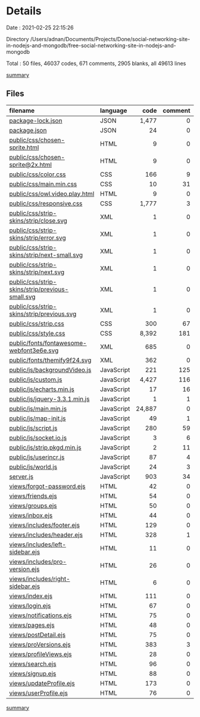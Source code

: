 # Details

Date : 2021-02-25 22:15:26

Directory /Users/adnan/Documents/Projects/Done/social-networking-site-in-nodejs-and-mongodb/free-social-networking-site-in-nodejs-and-mongodb

Total : 50 files,  46037 codes, 671 comments, 2905 blanks, all 49613 lines

[summary](results.md)

## Files
| filename | language | code | comment | blank | total |
| :--- | :--- | ---: | ---: | ---: | ---: |
| [package-lock.json](/package-lock.json) | JSON | 1,477 | 0 | 1 | 1,478 |
| [package.json](/package.json) | JSON | 24 | 0 | 1 | 25 |
| [public/css/chosen-sprite.html](/public/css/chosen-sprite.html) | HTML | 9 | 0 | 1 | 10 |
| [public/css/chosen-sprite@2x.html](/public/css/chosen-sprite@2x.html) | HTML | 9 | 0 | 1 | 10 |
| [public/css/color.css](/public/css/color.css) | CSS | 166 | 9 | 8 | 183 |
| [public/css/main.min.css](/public/css/main.min.css) | CSS | 10 | 31 | 1 | 42 |
| [public/css/owl.video.play.html](/public/css/owl.video.play.html) | HTML | 9 | 0 | 1 | 10 |
| [public/css/responsive.css](/public/css/responsive.css) | CSS | 1,777 | 3 | 20 | 1,800 |
| [public/css/strip-skins/strip/close.svg](/public/css/strip-skins/strip/close.svg) | XML | 1 | 0 | 0 | 1 |
| [public/css/strip-skins/strip/error.svg](/public/css/strip-skins/strip/error.svg) | XML | 1 | 0 | 0 | 1 |
| [public/css/strip-skins/strip/next-small.svg](/public/css/strip-skins/strip/next-small.svg) | XML | 1 | 0 | 0 | 1 |
| [public/css/strip-skins/strip/next.svg](/public/css/strip-skins/strip/next.svg) | XML | 1 | 0 | 0 | 1 |
| [public/css/strip-skins/strip/previous-small.svg](/public/css/strip-skins/strip/previous-small.svg) | XML | 1 | 0 | 0 | 1 |
| [public/css/strip-skins/strip/previous.svg](/public/css/strip-skins/strip/previous.svg) | XML | 1 | 0 | 0 | 1 |
| [public/css/strip.css](/public/css/strip.css) | CSS | 300 | 67 | 62 | 429 |
| [public/css/style.css](/public/css/style.css) | CSS | 8,392 | 181 | 1,482 | 10,055 |
| [public/fonts/fontawesome-webfont3e6e.svg](/public/fonts/fontawesome-webfont3e6e.svg) | XML | 685 | 0 | 0 | 685 |
| [public/fonts/themify9f24.svg](/public/fonts/themify9f24.svg) | XML | 362 | 0 | 0 | 362 |
| [public/js/backgroundVideo.js](/public/js/backgroundVideo.js) | JavaScript | 221 | 125 | 60 | 406 |
| [public/js/custom.js](/public/js/custom.js) | JavaScript | 4,427 | 116 | 599 | 5,142 |
| [public/js/echarts.min.js](/public/js/echarts.min.js) | JavaScript | 17 | 16 | 0 | 33 |
| [public/js/jquery-3.3.1.min.js](/public/js/jquery-3.3.1.min.js) | JavaScript | 1 | 1 | 1 | 3 |
| [public/js/main.min.js](/public/js/main.min.js) | JavaScript | 24,887 | 0 | 6 | 24,893 |
| [public/js/map-init.js](/public/js/map-init.js) | JavaScript | 49 | 1 | 11 | 61 |
| [public/js/script.js](/public/js/script.js) | JavaScript | 280 | 59 | 68 | 407 |
| [public/js/socket.io.js](/public/js/socket.io.js) | JavaScript | 3 | 6 | 0 | 9 |
| [public/js/strip.pkgd.min.js](/public/js/strip.pkgd.min.js) | JavaScript | 2 | 11 | 0 | 13 |
| [public/js/userincr.js](/public/js/userincr.js) | JavaScript | 87 | 4 | 1 | 92 |
| [public/js/world.js](/public/js/world.js) | JavaScript | 24 | 3 | 0 | 27 |
| [server.js](/server.js) | JavaScript | 903 | 34 | 124 | 1,061 |
| [views/forgot-password.ejs](/views/forgot-password.ejs) | HTML | 42 | 0 | 10 | 52 |
| [views/friends.ejs](/views/friends.ejs) | HTML | 54 | 0 | 12 | 66 |
| [views/groups.ejs](/views/groups.ejs) | HTML | 50 | 0 | 8 | 58 |
| [views/inbox.ejs](/views/inbox.ejs) | HTML | 44 | 0 | 7 | 51 |
| [views/includes/footer.ejs](/views/includes/footer.ejs) | HTML | 129 | 0 | 32 | 161 |
| [views/includes/header.ejs](/views/includes/header.ejs) | HTML | 328 | 1 | 97 | 426 |
| [views/includes/left-sidebar.ejs](/views/includes/left-sidebar.ejs) | HTML | 11 | 0 | 0 | 11 |
| [views/includes/pro-version.ejs](/views/includes/pro-version.ejs) | HTML | 26 | 0 | 2 | 28 |
| [views/includes/right-sidebar.ejs](/views/includes/right-sidebar.ejs) | HTML | 6 | 0 | 2 | 8 |
| [views/index.ejs](/views/index.ejs) | HTML | 111 | 0 | 35 | 146 |
| [views/login.ejs](/views/login.ejs) | HTML | 67 | 0 | 15 | 82 |
| [views/notifications.ejs](/views/notifications.ejs) | HTML | 75 | 0 | 20 | 95 |
| [views/pages.ejs](/views/pages.ejs) | HTML | 48 | 0 | 8 | 56 |
| [views/postDetail.ejs](/views/postDetail.ejs) | HTML | 75 | 0 | 23 | 98 |
| [views/proVersions.ejs](/views/proVersions.ejs) | HTML | 383 | 3 | 62 | 448 |
| [views/profileViews.ejs](/views/profileViews.ejs) | HTML | 28 | 0 | 6 | 34 |
| [views/search.ejs](/views/search.ejs) | HTML | 96 | 0 | 27 | 123 |
| [views/signup.ejs](/views/signup.ejs) | HTML | 88 | 0 | 18 | 106 |
| [views/updateProfile.ejs](/views/updateProfile.ejs) | HTML | 173 | 0 | 50 | 223 |
| [views/userProfile.ejs](/views/userProfile.ejs) | HTML | 76 | 0 | 23 | 99 |

[summary](results.md)